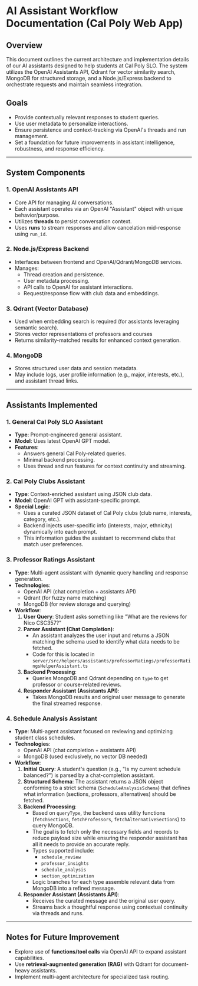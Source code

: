 # AI Assistant Workflow Documentation (Cal Poly Web App)

## Overview

This document outlines the current architecture and implementation details of our AI assistants designed to help students at Cal Poly SLO. The system utilizes the OpenAI Assistants API, Qdrant for vector similarity search, MongoDB for structured storage, and a Node.js/Express backend to orchestrate requests and maintain seamless integration.

## Goals

- Provide contextually relevant responses to student queries.
- Use user metadata to personalize interactions.
- Ensure persistence and context-tracking via OpenAI's threads and run management.
- Set a foundation for future improvements in assistant intelligence, robustness, and response efficiency.

---

## System Components

### 1. **OpenAI Assistants API**

- Core API for managing AI conversations.
- Each assistant operates via an OpenAI "Assistant" object with unique behavior/purpose.
- Utilizes **threads** to persist conversation context.
- Uses **runs** to stream responses and allow cancelation mid-response using `run_id`.

### 2. **Node.js/Express Backend**

- Interfaces between frontend and OpenAI/Qdrant/MongoDB services.
- Manages:
  - Thread creation and persistence.
  - User metadata processing.
  - API calls to OpenAI for assistant interactions.
  - Request/response flow with club data and embeddings.

### 3. **Qdrant (Vector Database)**

- Used when embedding search is required (for assistants leveraging semantic search).
- Stores vector representations of professors and courses
- Returns similarity-matched results for enhanced context generation.

### 4. **MongoDB**

- Stores structured user data and session metadata.
- May include logs, user profile information (e.g., major, interests, etc.), and assistant thread links.

---

## Assistants Implemented

### 1. **General Cal Poly SLO Assistant**

- **Type**: Prompt-engineered general assistant.
- **Model**: Uses latest OpenAI GPT model.
- **Features**:
  - Answers general Cal Poly-related queries.
  - Minimal backend processing.
  - Uses thread and run features for context continuity and streaming.

### 2. **Cal Poly Clubs Assistant**

- **Type**: Context-enriched assistant using JSON club data.
- **Model**: OpenAI GPT with assistant-specific prompt.
- **Special Logic**:
  - Uses a curated JSON dataset of Cal Poly clubs (club name, interests, category, etc.).
  - Backend injects user-specific info (interests, major, ethnicity) dynamically into each prompt.
  - This information guides the assistant to recommend clubs that match user preferences.

### 3. **Professor Ratings Assistant**

- **Type**: Multi-agent assistant with dynamic query handling and response generation.
- **Technologies**:
  - OpenAI API (chat completion + assistants API)
  - Qdrant (for fuzzy name matching)
  - MongoDB (for review storage and querying)
- **Workflow**:
  1. **User Query**: Student asks something like "What are the reviews for Nico CSC357?"
  2. **Parser Assistant (Chat Completion)**:
     - An assistant analyzes the user input and returns a JSON matching the schema used to identify what data needs to be fetched.
     - Code for this is located in `server/src/helpers/assistants/professorRatings/professorRatingsHelperAssistant.ts`
  3. **Backend Processing**:
     - Queries MongoDB and Qdrant depending on `type` to get professor or course-related reviews.
  4. **Responder Assistant (Assistants API)**:
     - Takes MongoDB results and original user message to generate the final streamed response.

### 4. **Schedule Analysis Assistant**

- **Type**: Multi-agent assistant focused on reviewing and optimizing student class schedules.
- **Technologies**:
  - OpenAI API (chat completion + assistants API)
  - MongoDB (used exclusively, no vector DB needed)
- **Workflow**:
  1. **Initial Query**: A student's question (e.g., "Is my current schedule balanced?") is parsed by a chat-completion assistant.
  2. **Structured Schema**: The assistant returns a JSON object conforming to a strict schema (`ScheduleAnalysisSchema`) that defines what information (sections, professors, alternatives) should be fetched.
  3. **Backend Processing**:
     - Based on `queryType`, the backend uses utility functions (`fetchSections`, `fetchProfessors`, `fetchAlternativeSections`) to query MongoDB.
     - The goal is to fetch only the necessary fields and records to reduce payload size while ensuring the responder assistant has all it needs to provide an accurate reply.
     - Types supported include:
       - `schedule_review`
       - `professor_insights`
       - `schedule_analysis`
       - `section_optimization`
     - Logic branches for each type assemble relevant data from MongoDB into a refined message.
  4. **Responder Assistant (Assistants API)**:
     - Receives the curated message and the original user query.
     - Streams back a thoughtful response using contextual continuity via threads and runs.

---

## Notes for Future Improvement

- Explore use of **functions/tool calls** via OpenAI API to expand assistant capabilities.
- Use **retrieval-augmented generation (RAG)** with Qdrant for document-heavy assistants.
- Implement multi-agent architecture for specialized task routing.
